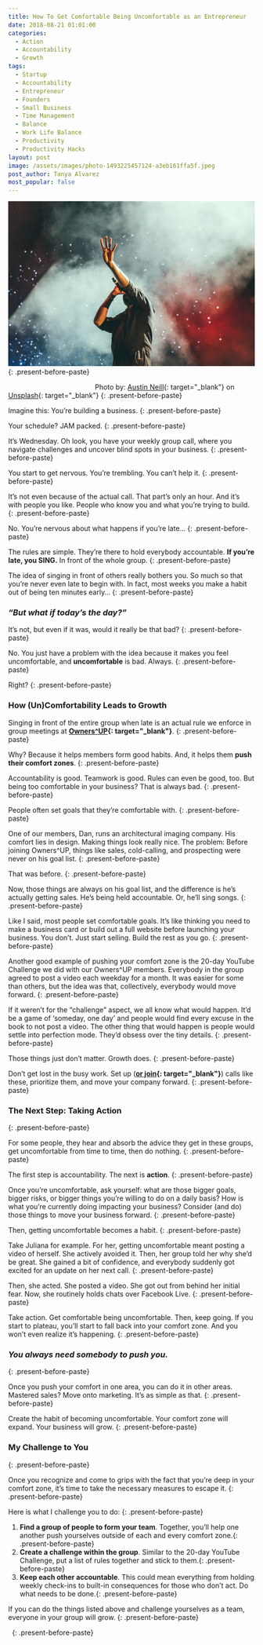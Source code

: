 ```yaml
---
title: How To Get Comfortable Being Uncomfortable as an Entrepreneur
date: 2018-08-21 01:01:00
categories:
  - Action
  - Accountability
  - Growth
tags:
  - Startup
  - Accountability
  - Entrepreneur
  - Founders
  - Small Business
  - Time Management
  - Balance
  - Work Life Balance
  - Productivity
  - Productivity Hacks
layout: post
image: /assets/images/photo-1493225457124-a3eb161ffa5f.jpeg
post_author: Tanya Alvarez
most_popular: false
---
```


![](/assets/images/photo-1493225457124-a3eb161ffa5f.jpeg)
{: .present-before-paste}

&nbsp; &nbsp; &nbsp; &nbsp; &nbsp; &nbsp; &nbsp; &nbsp; &nbsp; &nbsp; &nbsp; &nbsp; &nbsp; &nbsp; &nbsp; &nbsp; &nbsp; &nbsp; &nbsp; &nbsp; &nbsp; &nbsp; &nbsp;Photo by: [Austin Neill](https://unsplash.com/@arstyy){: target="_blank"} on [Unsplash](https://unsplash.com/photos/hgO1wFPXl3I?utm_source=unsplash&amp;utm_medium=referral&amp;utm_content=creditCopyText){: target="_blank"}
{: .present-before-paste}

Imagine this: You’re building a business.
{: .present-before-paste}

Your schedule? JAM packed.
{: .present-before-paste}

It’s Wednesday. Oh look, you have your weekly group call, where you navigate challenges and uncover blind spots in your business.
{: .present-before-paste}

You start to get nervous. You’re trembling. You can’t help it.
{: .present-before-paste}

It’s not even because of the actual call. That part’s only an hour. And it’s with people you like. People who know you and what you’re trying to build.
{: .present-before-paste}

No. You’re nervous about what happens if you’re late…
{: .present-before-paste}

The rules are simple. They’re there to hold everybody accountable. **If you’re late, you SING.** In front of the whole group.
{: .present-before-paste}

The idea of singing in front of others really bothers you. So much so that you’re never even late to begin with. In fact, most weeks you make a habit out of being ten minutes early…
{: .present-before-paste}

### *“But what if today’s the day?”*

It’s not, but even if it was, would it really be that bad?
{: .present-before-paste}

No. You just have a problem with the idea because it makes you feel uncomfortable, and **uncomfortable** is bad. Always.
{: .present-before-paste}

Right?
{: .present-before-paste}

### How (Un)Comfortability Leads to Growth

Singing in front of the entire group when late is an actual rule we enforce in group meetings at **[Owners^UP](https://medium.com/r/?url=https%3A%2F%2Fownersup.com%2F){: target="_blank"}**.
{: .present-before-paste}

Why? Because it helps members form good habits. And, it helps them **push their comfort zones**.
{: .present-before-paste}

Accountability is good. Teamwork is good. Rules can even be good, too. But being too comfortable in your business? That is always bad.
{: .present-before-paste}

People often set goals that they’re comfortable with.
{: .present-before-paste}

One of our members, Dan, runs an architectural imaging company. His comfort lies in design. Making things look really nice. The problem: Before joining Owners^UP, things like sales, cold-calling, and prospecting were never on his goal list.
{: .present-before-paste}

That was before.
{: .present-before-paste}

Now, those things are always on his goal list, and the difference is he’s actually getting sales. He’s being held accountable. Or, he’ll sing songs.
{: .present-before-paste}

Like I said, most people set comfortable goals. It’s like thinking you need to make a business card or build out a full website before launching your business. You don’t. Just start selling. Build the rest as you go.
{: .present-before-paste}

Another good example of pushing your comfort zone is the 20-day YouTube Challenge we did with our Owners^UP members. Everybody in the group agreed to post a video each weekday for a month. It was easier for some than others, but the idea was that, collectively, everybody would move forward.
{: .present-before-paste}

If it weren’t for the “challenge” aspect, we all know what would happen. It’d be a game of ‘someday, one day’ and people would find every excuse in the book to not post a video. The other thing that would happen is people would settle into perfection mode. They’d obsess over the tiny details.
{: .present-before-paste}

Those things just don’t matter. Growth does.
{: .present-before-paste}

Don’t get lost in the busy work. Set up (**[or join](https://medium.com/r/?url=https%3A%2F%2Fownersup.com%2Fapply){: target="_blank"}**) calls like these, prioritize them, and move your company forward.
{: .present-before-paste}

### The Next Step: Taking Action
{: .present-before-paste}

For some people, they hear and absorb the advice they get in these groups, get uncomfortable from time to time, then do nothing.
{: .present-before-paste}

The first step is accountability. The next is **action**.
{: .present-before-paste}

Once you’re uncomfortable, ask yourself: what are those bigger goals, bigger risks, or bigger things you’re willing to do on a daily basis? How is what you’re currently doing impacting your business? Consider (and do) those things to move your business forward.
{: .present-before-paste}

Then, getting uncomfortable becomes a habit.
{: .present-before-paste}

Take Juliana for example. For her, getting uncomfortable meant posting a video of herself. She actively avoided it. Then, her group told her why she’d be great. She gained a bit of confidence, and everybody suddenly got excited for an update on her next call.
{: .present-before-paste}

Then, she acted. She posted a video. She got out from behind her initial fear. Now, she routinely holds chats over Facebook Live.
{: .present-before-paste}

Take action. Get comfortable being uncomfortable. Then, keep going. If you start to plateau, you’ll start to fall back into your comfort zone. And you won’t even realize it’s happening.
{: .present-before-paste}

### *You always need somebody to push you.*
{: .present-before-paste}

Once you push your comfort in one area, you can do it in other areas. Mastered sales? Move onto marketing. It’s as simple as that.
{: .present-before-paste}

Create the habit of becoming uncomfortable. Your comfort zone will expand. Your business will grow.
{: .present-before-paste}

### My Challenge to You
{: .present-before-paste}

Once you recognize and come to grips with the fact that you’re deep in your comfort zone, it’s time to take the necessary measures to escape it.
{: .present-before-paste}

Here is what I challenge you to do:
{: .present-before-paste}

1. **Find a group of people to form your team**. Together, you’ll help one another push yourselves outside of each and every comfort zone.{: .present-before-paste}
2. **Create a challenge within the group**. Similar to the 20-day YouTube Challenge, put a list of rules together and stick to them.{: .present-before-paste}
3. **Keep each other accountable**. This could mean everything from holding weekly check-ins to built-in consequences for those who don’t act. Do what needs to be done.{: .present-before-paste}

If you can do the things listed above and challenge yourselves as a team, everyone in your group will grow.
{: .present-before-paste}

&nbsp;
{: .present-before-paste}